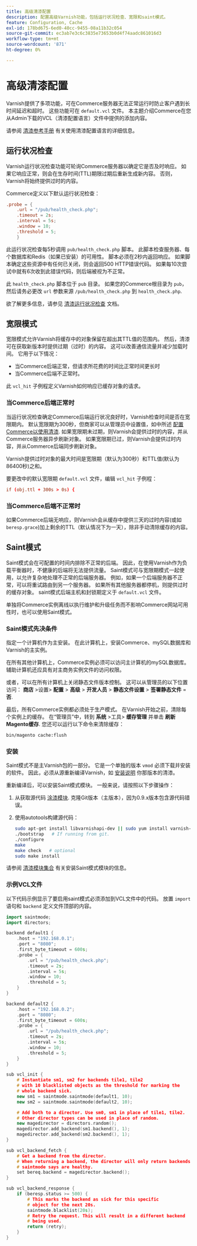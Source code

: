 ```yaml
---
title: 高级清漆配置
description: 配置高级Varnish功能，包括运行状况检查、宽限和saint模式。
feature: Configuration, Cache
exl-id: 178bd675-6ed0-40cc-9455-08a11b32c054
source-git-commit: ec3ab7e3c6c3835e73653b0d4f74aadc861016d3
workflow-type: tm+mt
source-wordcount: '871'
ht-degree: 0%

---
```


# 高级清漆配置

Varnish提供了多项功能，可在Commerce服务器无法正常运行时防止客户遇到长时间延迟和超时。 这些功能可在 `default.vcl` 文件。 本主题介绍Commerce在您从Admin下载的VCL（清漆配置语言）文件中提供的添加内容。

请参阅 [清漆参考手册](https://varnish-cache.org/docs/index.html) 有关使用清漆配置语言的详细信息。

## 运行状况检查

Varnish运行状况检查功能可轮询Commerce服务器以确定它是否及时响应。 如果它响应正常，则会在生存时间(TTL)期限过期后重新生成新内容。 否则，Varnish将始终提供过时的内容。

Commerce定义以下默认运行状况检查：

```conf
.probe = {
    .url = "/pub/health_check.php";
    .timeout = 2s;
    .interval = 5s;
    .window = 10;
    .threshold = 5;
    }
```

此运行状况检查每5秒调用 `pub/health_check.php` 脚本。 此脚本检查服务器、每个数据库和Redis（如果已安装）的可用性。 脚本必须在2秒内返回响应。 如果脚本确定这些资源中有任何已关闭，则会返回500 HTTP错误代码。 如果每10次尝试中就有6次收到此错误代码，则后端被视为不正常。

此 `health_check.php` 脚本位于 `pub` 目录。 如果您的Commerce根目录为 `pub`，然后请务必更改 `url` 参数来源 `/pub/health_check.php` 到 `health_check.php`.

欲了解更多信息，请参见 [清漆运行状况检查](https://varnish-cache.org/docs/7.4/users-guide/vcl-backends.html#health-checks) 文档。

## 宽限模式

宽限模式允许Varnish将缓存中的对象保留在超出其TTL值的范围内。 然后，清漆可在获取新版本时提供过期（过时）的内容。 这可以改善通信流量并减少加载时间。 它用于以下情况：

- 当Commerce后端正常，但请求所花费的时间比正常时间更长时
- 当Commerce后端不正常时。

此 `vcl_hit` 子例程定义Varnish如何响应已缓存对象的请求。

### 当Commerce后端正常时

当运行状况检查确定Commerce后端运行状况良好时，Varnish检查时间是否在宽限期内。 默认宽限期为300秒，但商家可以从管理员中设置值，如中所述 [配置Commerce以使用清漆](configure-varnish-commerce.md). 如果宽限期未过期，则Varnish会提供过时的内容，并从Commerce服务器异步刷新对象。 如果宽限期已过，则Varnish会提供过时内容，并从Commerce后端同步刷新对象。

Varnish提供过时对象的最大时间是宽限期（默认为300秒）和TTL值(默认为86400秒)之和。

要更改中的默认宽限期 `default.vcl` 文件，编辑 `vcl_hit` 子例程：

```conf
if (obj.ttl + 300s > 0s) {
```

### 当Commerce后端不正常时

如果Commerce后端无响应，则Varnish会从缓存中提供三天的过时内容(或如 `beresp.grace`)加上剩余的TTL（默认情况下为一天），除非手动清除缓存的内容。

## Saint模式

Saint模式会在可配置的时间内排除不正常的后端。 因此，在使用Varnish作为负载平衡器时，不健康的后端将无法提供流量。 Saint模式可与宽限期模式一起使用，以允许复杂地处理不正常的后端服务器。 例如，如果一个后端服务器不正常，可以将重试路由到另一个服务器。 如果所有其他服务器都停机，则提供过时的缓存对象。 saint模式后端主机和封锁期定义于 `default.vcl` 文件。

单独将Commerce实例离线以执行维护和升级任务而不影响Commerce网站可用性时，也可以使用Saint模式。

### Saint模式先决条件

指定一个计算机作为主安装。 在此计算机上，安装Commerce、mySQL数据库和Varnish的主实例。

在所有其他计算机上，Commerce实例必须可以访问主计算机的mySQL数据库。 辅助计算机还应具有对主商务实例文件的访问权限。

或者，可以在所有计算机上关闭静态文件版本控制。 这可以从管理员的以下位置访问： **商店** >设置> **配置** > **高级** > **开发人员** > **静态文件设置** > **签署静态文件** = **否**.

最后，所有Commerce实例都必须处于生产模式。 在Varnish开始之前，清除每个实例上的缓存。 在“管理员”中，转到 **系统** >工具> **缓存管理** 并单击 **刷新Magento缓存**. 您还可以运行以下命令来清除缓存：

```bash
bin/magento cache:flush
```

### 安装

Saint模式不是主Varnish包的一部分。 它是一个单独的版本 `vmod` 必须下载并安装的软件。 因此，必须从源重新编译Varnish，如 [安装说明](https://varnish-cache.org/docs/index.html) 你那版本的清漆。

重新编译后，可以安装Saint模式模块。 一般来说，请按照以下步骤操作：

1. 从获取源代码 [涂漆模块](https://github.com/varnish/varnish-modules). 克隆Git版本（主版本），因为0.9.x版本包含源代码错误。
1. 使用autotools构建源代码：

   ```bash
   sudo apt-get install libvarnishapi-dev || sudo yum install varnish-libs-devel
   ./bootstrap   # If running from git.
   ./configure
   make
   make check   # optional
   sudo make install
   ```

请参阅 [清漆模块集合](https://github.com/varnish/varnish-modules) 有关安装Saint模式模块的信息。

### 示例VCL文件

以下代码示例显示了要启用saint模式必须添加到VCL文件中的代码。 放置 `import` 语句和 `backend` 定义文件顶部的内容。

```cpp
import saintmode;
import directors;

backend default1 {
    .host = "192.168.0.1";
    .port = "8080";
    .first_byte_timeout = 600s;
    .probe = {
        .url = "/pub/health_check.php";
        .timeout = 2s;
        .interval = 5s;
        .window = 10;
        .threshold = 5;
    }
}

backend default2 {
    .host = "192.168.0.2";
    .port = "8080";
    .first_byte_timeout = 600s;
    .probe = {
        .url = "/pub/health_check.php";
        .timeout = 2s;
        .interval = 5s;
        .window = 10;
        .threshold = 5;
    }
}

sub vcl_init {
    # Instantiate sm1, sm2 for backends tile1, tile2
    # with 10 blacklisted objects as the threshold for marking the
    # whole backend sick.
    new sm1 = saintmode.saintmode(default1, 10);
    new sm2 = saintmode.saintmode(default2, 10);

    # Add both to a director. Use sm0, sm1 in place of tile1, tile2.
    # Other director types can be used in place of random.
    new magedirector = directors.random();
    magedirector.add_backend(sm1.backend(), 1);
    magedirector.add_backend(sm2.backend(), 1);
}

sub vcl_backend_fetch {
    # Get a backend from the director.
    # When returning a backend, the director will only return backends
    # saintmode says are healthy.
    set bereq.backend = magedirector.backend();
}

sub vcl_backend_response {
    if (beresp.status >= 500) {
        # This marks the backend as sick for this specific
        # object for the next 20s.
        saintmode.blacklist(20s);
        # Retry the request. This will result in a different backend
        # being used.
        return (retry);
    }
}
```
